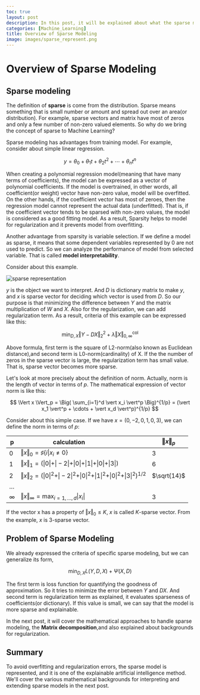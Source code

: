 ```yaml
---
toc: true
layout: post
description: In this post, it will be explained about what the sparse modeling is and why this algorithm is used. This post is the summary of "Mathematical principles in Machine Learning" offered from UNIST
categories: [Machine_Learning]
title: Overview of Sparse Modeling
image: images/sparse_represent.png
---
```


# Overview of Sparse Modeling

## Sparse modeling 

The definition of **sparse** is come from the distribution. Sparse means something that is small number or amount and spread out over an area(or distribution). For example, sparse vectors and matrix have most of zeros and only a few number of non-zero valued elements. So why do we bring the concept of sparse to Machine Learning?

Sparse modeling has advantages from training model. For example, consider about simple linear regression. 

$$ y = \theta_0 + \theta_1 t + \theta_2 t^2 + \cdots  + \theta_n t^n $$

When creating a polynomial regression model(meaning that have many terms of coefficients), the model can be expressed as a vector of polynomial coefficients. If the model is overtrained, in other words, all coefficient(or weight) vector have non-zero value, model will be overfitted. On the other hands, if the coefficient vector has most of zeroes, then the regression model cannot represent the actual data (underfitted). That is, if the coefficient vector tends to be sparsed with non-zero values, the model is considered as a good fitting model. As a result, Sparsity helps to model for regularization and it prevents model from overfitting.

Another advantage from sparsity is variable selection. If we define a model as sparse, it means that some dependent variables represented by 0 are not used to predict. So we can analyze the performance of model from selected variable. That is called **model interpretability**.

Consider about this example.

![sparse representation]({{site.baseurl}}/assets/image/sparse_represent.png "Fig 1. The example of Sparse Representation" )

$y$ is the object we want to interpret. And $D$ is dictionary matrix to make $y$, and $x$ is sparse vector for deciding which vector is used from $D$. So our purpose is that minimizing the difference between $Y$ and the matrix multiplication of $W$ and $X$. Also for the regularization, we can add regularization term. As a result, criteria of this example can be expressed like this:

$$ \min_{D, X} \Vert Y - DX \Vert_2^2 + \lambda \Vert X \Vert_{0, \infty}^{\text{col}} $$

Above formula, first term is the square of L2-norm(also known as Euclidean distance),and second term is L0-norm(cardinality) of X. If the the number of zeros in the sparse vector is large, the regularization term has small value. That is, sparse vector becomes more sparse.

Let's look at more precisely about the definition of norm. Actually, norm is the length of vector in terms of $p$. The mathematical expression of vector norm is like this:

$$ \Vert x \Vert_p = \Big( \sum_{i=1}^d \vert x_i \vert^p \Big)^{1/p} = (\vert x_1 \vert^p + \cdots + \vert x_d \vert^p)^{1/p} $$

Consider about this simple case. If we have $x=(0, -2, 0, 1, 0, 3)$, we can define the norm in terms of $p$:

| p | calculation &nbsp; &nbsp; &nbsp; &nbsp; &nbsp; &nbsp; &nbsp; &nbsp; &nbsp;  | $\Vert x \Vert_p$ |
| ------------ | ---------------- | -------------------- |
| 0 | $\Vert x \Vert_0 = \sharp \{i \vert x_i \neq 0\}$ | 3 |
| 1 | $\Vert x \Vert_1 = (\vert 0 \vert + \vert -2 \vert + \vert 0 \vert + \vert 1 \vert + \vert 0 \vert + \vert 3 \vert)$ | 6 |
| 2 | $\Vert x \Vert_2 = (\vert 0 \vert^2 + \vert -2 \vert^2 + \vert 0 \vert^2 + \vert 1 \vert^2 + \vert 0 \vert^2 + \vert 3 \vert^2)^{1/2}$ | $\sqrt{14}$ |
| $\dots$ | | |
| $\infty$ | $\Vert x \Vert_{\infty} = \max_{i=1, \dots, d} \vert x_i \vert$ | 3 |

If the vector x has a property of $\Vert x \Vert_0 \leq K$, $x$ is called $K$-sparse vector. From the example, $x$ is 3-sparse vector.

## Problem of Sparse Modeling

We already expressed the criteria of specific sparse modeling, but we can generalize its form,

$$ \min_{D, X} L(Y, D, X) + \Psi (X, D) $$

The first term is loss function for quantifying the goodness of approximation. So it tries to minimize the error between $Y$ and $DX$. And second term is regularization term as explained, it evaluates sparseness of coefficients(or dictionary). If this value is small, we can say that the model is more sparse and explainable.

In the next post, it will cover the mathematical approaches to handle sparse modeling, the **Matrix decomposition**,and also explained about backgrounds for regularization.

## Summary

To avoid overfitting and regularization errors, the sparse model is represented, and it is one of the explainable artificial intelligence method. We'll cover the various mathematical backgrounds for interpreting and extending sparse models in the next post.